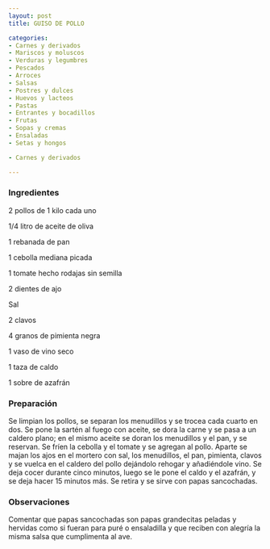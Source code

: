 ```yaml
---
layout: post
title: GUISO DE POLLO

categories:
- Carnes y derivados
- Mariscos y moluscos
- Verduras y legumbres
- Pescados
- Arroces
- Salsas
- Postres y dulces
- Huevos y lacteos
- Pastas
- Entrantes y bocadillos
- Frutas
- Sopas y cremas
- Ensaladas
- Setas y hongos

- Carnes y derivados

---
```

<h3>Ingredientes</h3>

2 pollos de 1 kilo cada uno

1/4 litro de aceite de oliva

1 rebanada de pan

1 cebolla mediana picada

1 tomate hecho rodajas sin semilla

2 dientes de ajo

Sal

2 clavos

4 granos de pimienta negra

1 vaso de vino seco

1 taza de caldo

1 sobre de azafrán

<h3>Preparación</h3>

Se limpian los pollos, se separan los menudillos y se trocea cada cuarto en dos. Se pone la sartén al fuego con aceite, se dora la carne y se pasa a un caldero plano; en el mismo aceite se doran los menudillos y el pan, y se reservan. Se fríen la cebolla y el tomate y se agregan al pollo. Aparte se majan los ajos en el mortero con sal, los menudillos, el pan, pimienta, clavos y se vuelca en el caldero del pollo dejándolo rehogar y añadiéndole vino. Se deja cocer durante cinco minutos, luego se le pone el caldo y el azafrán, y se deja hacer 15 minutos más. Se retira y se sirve con papas sancochadas.

<h3>Observaciones</h3>

Comentar que papas sancochadas son papas grandecitas peladas y hervidas como si fueran para puré o ensaladilla y que reciben con alegría la misma salsa que cumplimenta al ave.

